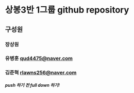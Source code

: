 # 상봉3반 1그룹 github repository

## 구성원
### 장상원
### 유병훈 qud4475@naver.com
### 김준혁 rlawns256@naver.com

##### push 하기 전 full down 하기!
